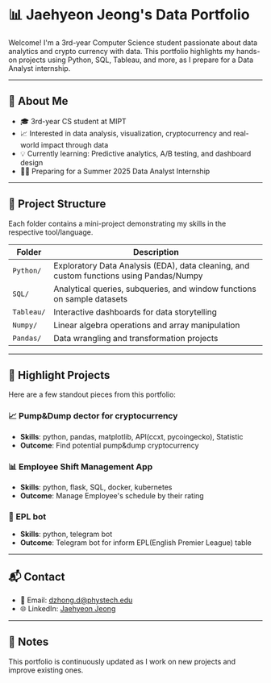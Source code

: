 # 📊 Jaehyeon Jeong's Data Portfolio

Welcome! I'm a 3rd-year Computer Science student passionate about data analytics and crypto currency with data. This portfolio highlights my hands-on projects using Python, SQL, Tableau, and more, as I prepare for a Data Analyst internship.

---

## 🧠 About Me

- 🎓 3rd-year CS student at MIPT
- 📈 Interested in data analysis, visualization, cryptocurrency and real-world impact through data
- 💡 Currently learning: Predictive analytics, A/B testing, and dashboard design
- 🧑‍💻 Preparing for a Summer 2025 Data Analyst Internship

---

## 📁 Project Structure

Each folder contains a mini-project demonstrating my skills in the respective tool/language.

| Folder     | Description |
|------------|-------------|
| `Python/`  | Exploratory Data Analysis (EDA), data cleaning, and custom functions using Pandas/Numpy |
| `SQL/`     | Analytical queries, subqueries, and window functions on sample datasets |
| `Tableau/` | Interactive dashboards for data storytelling |
| `Numpy/`   | Linear algebra operations and array manipulation |
| `Pandas/`  | Data wrangling and transformation projects |

---

## 🧪 Highlight Projects

Here are a few standout pieces from this portfolio:

### 📈 Pump&Dump dector for cryptocurrency
- **Skills**: python, pandas, matplotlib, API(ccxt, pycoingecko), Statistic
- **Outcome**: Find potential pump&dump cryptocurrency

### 📊 Employee Shift Management App
- **Skills**: python, flask, SQL, docker, kubernetes
- **Outcome**: Manage Employee's schedule by their rating

### 📄 EPL bot
- **Skills**: python, telegram bot
- **Outcome**: Telegram bot for inform EPL(English Premier League) table

---

## 📬 Contact

- 📧 Email: dzhong.d@phystech.edu
- 🌐 LinkedIn: [Jaehyeon Jeong](https://www.linkedin.com/in/jaehyeon-jeong-09a81a193)

---

## 📌 Notes

This portfolio is continuously updated as I work on new projects and improve existing ones.
